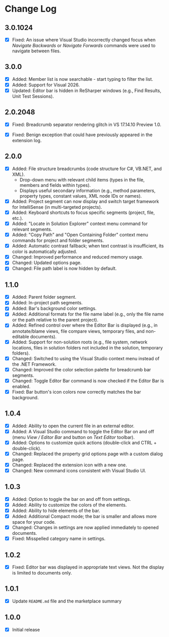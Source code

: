 # Change Log

## 3.0.1024
- [x] Fixed: An issue where Visual Studio incorrectly changed focus when *Navigate Backwards* or *Navigate Forwards* commands were used to navigate between files.

## 3.0.0
- [x] Added: Member list is now searchable - start typing to filter the list.
- [x] Added: Support for Visual 2026.
- [x] Updated: Editor bar is hidden in ReSharper windows (e.g., Find Results, Unit Test Sessions).

## 2.0.2048

 - [x] Fixed: Breadcrumb separator rendering glitch in VS 17.14.10 Preview 1.0.
 - [x] Fixed: Benign exception that could have previously appeared in the extension log.


## 2.0.0
- [x] Added: File structure breadcrumbs (code structure for C#, VB.NET, and XML).
    - Drop-down menu with relevant child items (types in the file, members and fields within types).
    - Displays useful secondary information (e.g., method parameters, property types, constant values, XML node IDs or names).
- [x] Added: Project segment can now display and switch target framework for IntelliSense (in multi-targeted projects).
- [x] Added: Keyboard shortcuts to focus specific segments (project, file, etc.).
- [x] Added: "Locate in Solution Explorer" context menu command for relevant segments.
- [x] Added: "Copy Path" and "Open Containing Folder" context menu commands for project and folder segments.
- [x] Added: Automatic contrast fallback; when text contrast is insufficient, its color is automatically adjusted.
- [x] Changed: Improved performance and reduced memory usage.
- [x] Changed: Updated options page.
- [x] Changed: File path label is now hidden by default.

## 1.1.0
- [x] Added: Parent folder segment.
- [x] Added: In-project path segments.
- [x] Added: Bar's background color settings.
- [x] Added: Additional formats for the file name label (e.g., only the file name or the path relative to the parent project).
- [x] Added: Refined control over where the Editor Bar is displayed (e.g., in annotate/blame views, file compare views, temporary files, and non-editable documents).
- [x] Added: Support for non-solution roots (e.g., file system, network locations, files in solution folders not included in the solution, temporary folders).
- [x] Changed: Switched to using the Visual Studio context menu instead of the .NET Framework.
- [x] Changed: Improved the color selection palette for breadcrumb bar segments.
- [x] Changed: Toggle Editor Bar command is now checked if the Editor Bar is enabled.
- [x] Fixed: Bar button's icon colors now correctly matches the bar background.

## 1.0.4
- [x] Added: Ability to open the current file in an external editor.
- [x] Added: A Visual Studio command to toggle the Editor Bar on and off (menu *View / Editor Bar* and button on *Text Editor* toolbar).
- [x] Added: Options to customize quick actions (double-click and CTRL + double-click).
- [x] Changed: Replaced the property grid options page with a custom dialog page.
- [x] Changed: Replaced the extension icon with a new one.
- [x] Changed: New command icons consistent with Visual Studio UI.

## 1.0.3
- [x] Added: Option to toggle the bar on and off from settings.
- [x] Added: Ability to customize the colors of the elements.
- [x] Added: Ability to hide elements of the bar.
- [x] Added: Additional Compact mode; the bar is smaller and allows more space for your code.
- [x] Changed: Changes in settings are now applied immediately to opened documents.
- [x] Fixed: Misspelled category name in settings.

## 1.0.2
- [x] Fixed: Editor bar was displayed in appropriate text views. Not the display is limited to documents only.

## 1.0.1
- [x] Update `README.md` file and the marketplace summary

## 1.0.0
- [x] Initial release